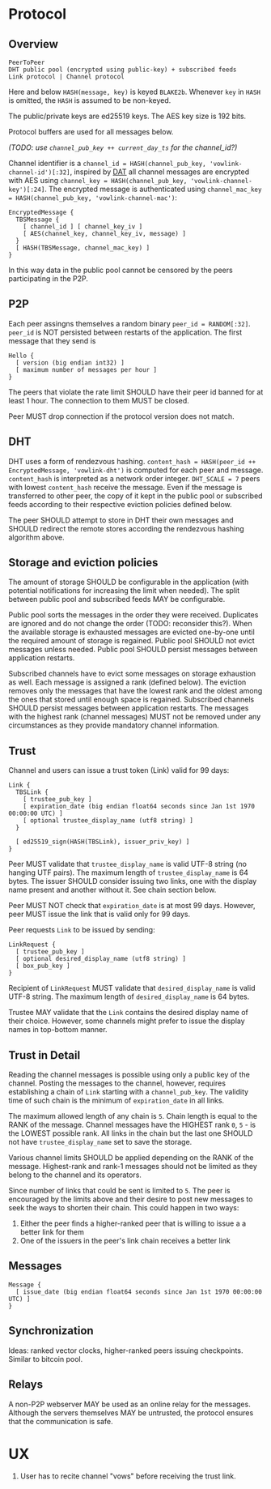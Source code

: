 # Protocol

## Overview

```
PeerToPeer
DHT public pool (encrypted using public-key) + subscribed feeds
Link protocol | Channel protocol
```

Here and below `HASH(message, key)` is keyed `BLAKE2b`. Whenever `key` in `HASH`
is omitted, the `HASH` is assumed to be non-keyed.

The public/private keys are ed25519 keys. The AES key size is 192 bits.

Protocol buffers are used for all messages below.

_(TODO: use `channel_pub_key ++ current_day_ts` for the channel_id?)_

Channel identifier is a
`channel_id = HASH(channel_pub_key, 'vowlink-channel-id')[:32]`,
inspired by [DAT][] all channel messages are encrypted with AES using
`channel_key = HASH(channel_pub_key, 'vowlink-channel-key')[:24]`. The encrypted
message is authenticated using
`channel_mac_key = HASH(channel_pub_key, 'vowlink-channel-mac')`:

```
EncryptedMessage {
  TBSMessage {
    [ channel_id ] [ channel_key_iv ]
    [ AES(channel_key, channel_key_iv, message) ]
  }
  [ HASH(TBSMessage, channel_mac_key) ]
}
```

In this way data in the public pool cannot be censored by the peers
participating in the P2P.

## P2P

Each peer assingns themselves a random
binary `peer_id = RANDOM[:32]`. `peer_id` is NOT persisted between restarts of
the application. The first message that they send is

```
Hello {
  [ version (big endian int32) ]
  [ maximum number of messages per hour ]
}
```

The peers that violate the rate limit SHOULD have their peer id banned for
at least 1 hour. The connection to them MUST be closed.

Peer MUST drop connection if the protocol version does not match.

## DHT

DHT uses a form of rendezvous hashing.
`content_hash = HASH(peer_id ++ EncryptedMessage, 'vowlink-dht')`
is computed for each peer and message. `content_hash` is interpreted as a
network order integer. `DHT_SCALE = 7` peers with lowest `content_hash` receive
the message. Even if the message is transferred to other peer, the copy of it
kept in the public pool or subscribed feeds according to their respective
eviction policies defined below.

The peer SHOULD attempt to store in DHT their own messages and SHOULD redirect
the remote stores according the rendezvous hashing algorithm above.

## Storage and eviction policies

The amount of storage SHOULD be configurable in the application (with potential
notifications for increasing the limit when needed). The split between public
pool and subscribed feeds MAY be configurable.

Public pool sorts the messages in the order they were received. Duplicates are
ignored and do not change the order (TODO: reconsider this?). When the available
storage is exhausted messages are evicted one-by-one until the required amount
of storage is regained. Public pool SHOULD not evict messages unless needed.
Public pool SHOULD persist messages between application restarts.

Subscribed channels have to evict some messages on storage exhaustion as well.
Each message is assigned a rank (defined below). The eviction removes only the
messages that have the lowest rank and the oldest among the ones that stored
until enough space is regained. Subscribed channels SHOULD persist messages
between application restarts. The messages with the highest rank (channel
messages) MUST not be removed under any circumstances as they provide
mandatory channel information.

## Trust

Channel and users can issue a trust token (Link) valid for 99 days:
```
Link {
  TBSLink {
    [ trustee_pub_key ]
    [ expiration_date (big endian float64 seconds since Jan 1st 1970 00:00:00 UTC) ]
    [ optional trustee_display_name (utf8 string) ]
  }

  [ ed25519_sign(HASH(TBSLink), issuer_priv_key) ]
}
```

Peer MUST validate that `trustee_display_name` is valid UTF-8 string (no hanging
UTF pairs). The maximum length of `trustee_display_name` is 64 bytes. The
issuer SHOULD consider issuing two links, one with the display name present and
another without it. See chain section below.

Peer MUST NOT check that `expiration_date` is at most 99 days. However, peer
MUST issue the link that is valid only for 99 days.

Peer requests `Link` to be issued by sending:
```
LinkRequest {
  [ trustee_pub_key ]
  [ optional desired_display_name (utf8 string) ]
  [ box_pub_key ]
}
```

Recipient of `LinkRequest` MUST validate that `desired_display_name` is valid
UTF-8 string. The maximum length of `desired_display_name` is 64 bytes.

Trustee MAY validate that the `Link` contains the desired display name of
their choice. However, some channels might prefer to issue the display names
in top-bottom manner.

## Trust in Detail

Reading the channel messages is possible using only a public key of the channel.
Posting the messages to the channel, however, requires establishing a chain of
`Link` starting with a `channel_pub_key`.
The validity time of such chain is the minimum of `expiration_date` in all
links.

The maximum allowed length of any chain is `5`. Chain length is equal to the
RANK of the message. Channel messages have the HIGHEST rank `0`, `5` - is the
LOWEST possible rank. All links in the chain but the last one SHOULD not have
`trustee_display_name` set to save the storage.

Various channel limits SHOULD be applied depending on the RANK of the message.
Highest-rank and rank-1 messages should not be limited as they belong to the
channel and its operators.

Since number of links that could be sent is limited to `5`. The peer is
encouraged by the limits above and their desire to post new messages to seek
the ways to shorten their chain. This could happen in two ways:

1. Either the peer finds a higher-ranked peer that is willing to issue a
   a better link for them
2. One of the issuers in the peer's link chain receives a better link

## Messages

```
Message {
  [ issue_date (big endian float64 seconds since Jan 1st 1970 00:00:00 UTC) ]
}
```

## Synchronization

Ideas: ranked vector clocks, higher-ranked peers issuing checkpoints. Similar to
bitcoin pool.

## Relays

A non-P2P webserver MAY be used as an online relay for the messages. Although
the servers themselves MAY be untrusted, the protocol ensures that the
communication is safe.

# UX

1. User has to recite channel "vows" before receiving the trust link.

[DAT]: https://docs.datproject.org/
